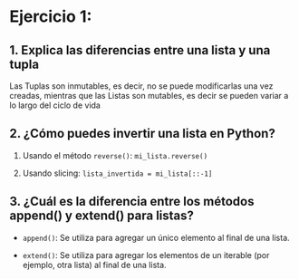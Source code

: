 # Ejercicio 1:
## 1. Explica las diferencias entre una lista y una tupla

Las Tuplas son inmutables, es decir, no se puede modificarlas una vez creadas, 
mientras que las Listas son mutables, es decir se pueden variar a lo largo del ciclo de vida

## 2. ¿Cómo puedes invertir una lista en Python?

1. Usando el método `reverse()`: `mi_lista.reverse()` 

2. Usando slicing: `lista_invertida = mi_lista[::-1]`

## 3. ¿Cuál es la diferencia entre los métodos append() y extend() para listas?

* `append()`: Se utiliza para agregar un único elemento al final de una lista.

* `extend()`: Se utiliza para agregar los elementos de un iterable (por ejemplo, otra lista) al final de una lista. 